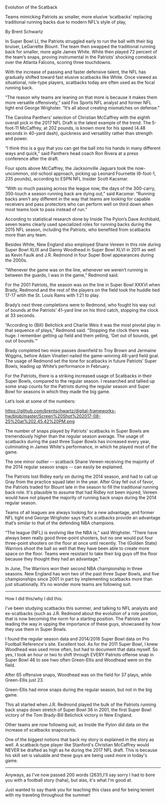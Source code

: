 Evolution of the Scatback


Teams mimicking Patriots as smaller, more elusive ‘scatbacks’ replacing traditional running backs due to modern NFL’s style of play, 


By Brent Schwartz



In Super Bowl LI, the Patriots struggled early to run the ball with their big bruiser, LeGarrette Blount. The team then swapped the traditional running back for smaller, more agile James White. White then played 72 percent of the team’s snaps, proving instrumental in the Patriots’ shocking comeback over the Atlanta Falcons, scoring three touchdowns. 


With the increase of passing and faster defensive talent, the NFL has gradually shifted toward fast elusive scatbacks like White. Once viewed as situational, role-type players, scatbacks today are often used as the focal running back.


“The reason why teams are leaning on that more is because it makes them more versatile offensively,” said Fox Sports NFL analyst and former NFL tight end George Wrighster. “It’s all about creating mismatches on defense.” 


The Carolina Panthers’ selection of Christian McCaffrey with the eighth overall pick in the 2017 NFL Draft is the latest example of the trend. The 5-foot-11 McCaffrey, at 202 pounds, is known more for his speed (4.48 seconds in 40-yard dash), quickness and versatility rather than strength and power. 


“I think this is a guy that you can get the ball into his hands in many different ways and quick,” said Panthers head coach Ron Rivera at a press conference after the draft. 


Four spots above McCaffrey, the Jacksonville Jaguars took the now-uncommon, old-school approach, picking up Leonard Fournette (6-foot-1, 235 pounds), according to ESPN NFL Insider Scott Kacsmar.
 

“With so much passing across the league now, the days of the 300-carry, 350-touch a season running back are dying out,” said Kacsmar. “Running backs aren't any different in the way that teams are looking for capable receivers and pass protectors who can perform well on third down when most teams look to pass instead of run.”


According to statistical research done by Inside The Pylon’s Dave Archibald, seven teams clearly used specialized roles for running backs during the 2015 NFL season, including the Patriots, who benefited from scatbacks more than any team. 


Besides White, New England also employed Shane Vereen in this role during Super Bowl XLIX and Danny Woodhead in Super Bowl XLVI in 2011 as well as Kevin Faulk and J.R. Redmond in four Super Bowl appearances during the 2000s. 


“Whenever the game was on the line, whenever we weren’t running in between the guards, I was in the game,” Redmond said.


For the 2001 Patriots, the season was on the line in Super Bowl XXXVI when Brady, Redmond and the rest of the players on the field took the huddle tied 17-17 witih the St. Louis Rams with 1:21 to play. 


Brady’s next three completions were to Redmond, who fought his way out of bounds at the Patriots’ 41-yard line on his third catch, stopping the clock at 33 seconds.


“According to {Bill} Belichick and Charlie Weis it was the most pivotal play in that sequence of plays,” Redmond said. “Stopping the clock there was huge. I remember getting up field and them yelling, ‘Get out of bounds, get out of bounds.’”


Brady completed two more passes downfield to Troy Brown and Jermaine Wiggins, before Adam Vinatieri nailed the game-winning 48-yard field goal. The usage of Redmond set the tone for scatbacks in future Patriots’ Super Bowls, leading up White’s performance in February. 


For the Patriots, there is a striking increased usage of Scatbacks in their Super Bowls, compared to the regular season. I researched and tallied up some snap counts for the Patriots during the regular season and Super Bowl for seasons in which they made the big game. 


Let’s look at some of the numbers:

https://github.com/brentschwartz/digital-frameworks-hw/blob/master/Screen%20Shot%202017-08-25%20at%202.45.42%20PM.png

The number of snaps played by Patriots' scatbacks in Super Bowls are tremendously higher than the regular season average. The usage of scatbacks during the past three Super Bowls has increased every year, culminating in James White's performance, in which he played most of the game. 

The one minor outlier -- scatback Shane Vereen receiving the majority of the 2014 regular season snaps -- can easily be explained. 

The Patriots lost Ridley early on during the 2014 season, and had to call up Gray from the practice squad later in the year. After Gray fell out of favor, the Patriots traded for Blount late in the season to fill the traditional running back role. It's plausible to assume that had Ridley not been injured, Vereen would have not played the majority of running back snaps during the 2014 regular season. 

Teams of all leagues are always looking for a new advantage, and former NFL tight end George Wrighster says that’s scatbacks provide an advantage that’s similar to that of the defending NBA champions. 

“The league {NFL} is evolving like the NBA is,” said Wrighster. “There have always been really good three-point shooters, but no one would put four three-point shooters on the floor at once until recently. The {Golden State} Warriors shoot the ball so well that they have been able to create more space on the floor. Teams were resistant to take their big guys off the floor because they thought they had an advantage.”


In June, The Warriors won their second NBA championship in three seasons. New England has won two of the past three Super Bowls, and five championships since 2001 in part by implementing scatbacks more than just situationally. It’s no wonder more teams are following suit. 


-- -- -- -- -- -- -- -- -- -- -- -- -- -- -- -- -- -- -- -- -- -- -- -- -- -- -- -- -- -- -- -- -- -- -- -- -- -- -- -- -- --

How I did this/why I did this:

I've been studying scatbacks this summer, and talking to NFL analysts and ex-scatbacks (such as J.R. Redmond about the evolution of a role position, that is now becoming the norm for a starting position. The Patriots are leading the way in upping the importance of these guys, showcased by how they use them in Super Bowls. 

I found the regular season data and 2014/2016 Super Bowl data on Pro Football Reference's site. Excellent tool. As for the 2011 Super Bowl, I knew Woodhead was used mroe often, but had to document that data myself. So yes, I took an hour or two to shift through EVERY Patriots offense snap in Super Bowl 46 to see hwo often Green-Ellis and Woodhead were on the field. 

After 65 offensive snaps, Woodhead was on the field for 37 plays, while Green-Ellis just 23. 

Green-Ellis had mroe snaps during the regular season, but not in the big game. 

This all started when J.R. Redmond played the bulk of the Patriots running back snaps down stretch of Super Bowl 36 in 2001, the first Super Bowl victory of the Tom Brady-Bill Belichick victory in New England. 

Other teams are now following suit, as Inside the Pylon did data on the increase of scatbacks snapcounts. 

One of the biggest notions that back my story is explained in the story as well. A scatback-type player like Stanford's Christian McCaffrey would NEVER be drafted as high as he during the 2017 NFL draft. This is because his skill set is valuable and these guys are being used more in today's game. 

-- -- -- -- -- -- -- -- -- -- -- -- -- -- -- -- -- -- -- -- -- -- -- -- -- -- -- -- -- -- -- -- -- -- -- -- -- -- -- -- -- --


Anyways, as I've now passed 200 words (263!),I'll say sorry I had to bore you with a football story (haha), but alas, it's what I'm good at. 

Just wanted to say thank you for teaching this class and for being lenient with my traveling throughout the summer!
